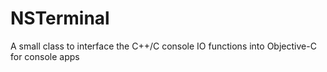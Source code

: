 NSTerminal
==========

A small class to interface the C++/C console IO functions into Objective-C for console apps